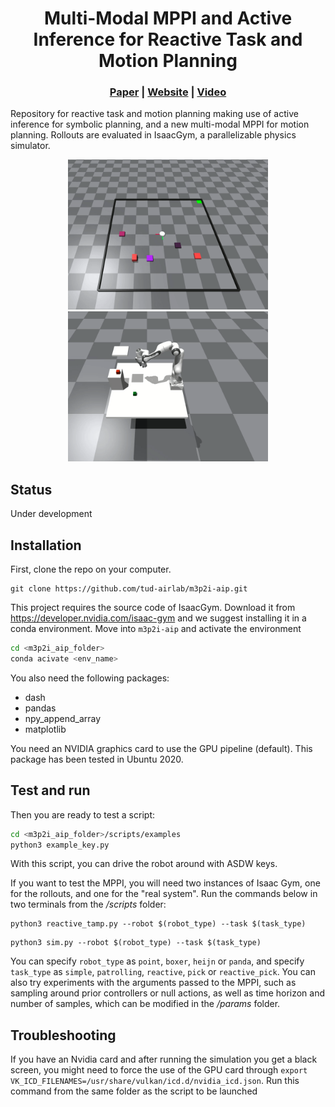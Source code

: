 <p align="center">
    <h1 align="center">Multi-Modal MPPI and Active Inference for Reactive Task and Motion Planning</h1>
    <h3 align="center"><a href="https://arxiv.org/abs/2312.02328">Paper</a> | <a href="https://sites.google.com/view/m3p2i-aip">Website</a> | <a href="https://www.youtube.com/watch?v=y2CTgv6hxVI&t=2s">Video</a> </h3>
</p>

Repository for reactive task and motion planning making use of active inference for symbolic planning, and a new multi-modal MPPI for motion planning. Rollouts are evaluated in IsaacGym, a parallelizable physics simulator.

<p align="center">
    <img src="./assets/images/m3p2i_1corner.gif" alt="001" style="zoom: 40%;" /> <img src="./assets/images/m3p2i_pick_with_obs.gif" alt="002" style="zoom: 40%;" />
</p>

## Status
Under development

## Installation
First, clone the repo on your computer. 
```
git clone https://github.com/tud-airlab/m3p2i-aip.git
```
This project requires the source code of IsaacGym. Download it from https://developer.nvidia.com/isaac-gym and we suggest installing it in a conda environment. Move into `m3p2i-aip` and activate the environment

````bash
cd <m3p2i_aip_folder>
conda acivate <env_name>
````
You also need the following packages:
- dash
- pandas
- npy_append_array
- matplotlib

You need an NVIDIA graphics card to use the GPU pipeline (default). This package has been tested in Ubuntu 2020.

## Test and run

Then you are ready to test a script:

````bash
cd <m3p2i_aip_folder>/scripts/examples
python3 example_key.py
````
With this script, you can drive the robot around with ASDW keys. 

If you want to test the MPPI, you will need two instances of Isaac Gym, one for the rollouts, and one for the "real system". Run the commands below in two terminals from the */scripts* folder: 
````
python3 reactive_tamp.py --robot $(robot_type) --task $(task_type)
````

````
python3 sim.py --robot $(robot_type) --task $(task_type)
````

You can specify `robot_type` as `point`, `boxer`, `heijn` or `panda`, and specify `task_type` as `simple`, `patrolling`, `reactive`, `pick` or `reactive_pick`. You can also try experiments with the arguments passed to the MPPI, such as sampling around prior controllers or null actions, as well as time horizon and number of samples, which can be modified in the */params* folder. 

## Troubleshooting
If you have an Nvidia card and after running the simulation you get a black screen, you might need to force the use of the GPU card through ``export VK_ICD_FILENAMES=/usr/share/vulkan/icd.d/nvidia_icd.json``. Run this command from the same folder as the script to be launched
